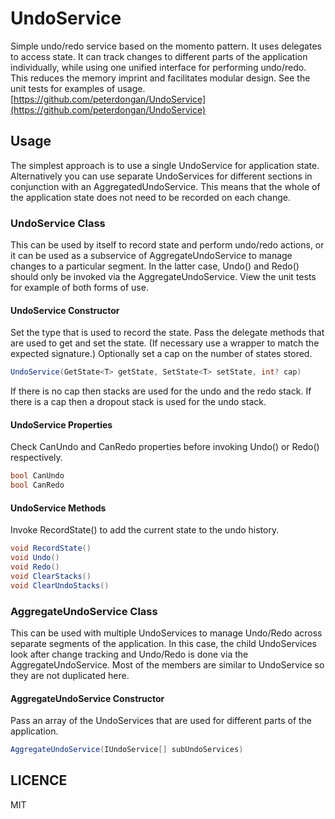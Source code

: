 # UndoService
Simple undo/redo service based on the momento pattern. It uses delegates to access state. It can track changes to different parts of the application individually, while using one unified interface for performing undo/redo. This reduces the memory imprint and facilitates modular design. See the unit tests for examples of usage. [https://github.com/peterdongan/UndoService](https://github.com/peterdongan/UndoService)

## Usage
The simplest approach is to use a single UndoService for application state. Alternatively you can use separate UndoServices for different sections in conjunction with an AggregatedUndoService. This means that the whole of the application state does not need to be recorded on each change.

### UndoService Class
This can be used by itself to record state and perform undo/redo actions, or it can be used as a subservice of AggregateUndoService to manage changes to a particular segment. In the latter case, Undo() and Redo() should only be invoked via the AggregateUndoService. View the unit tests for example of both forms of use.

#### UndoService Constructor
Set the type that is used to record the state. 
Pass the delegate methods that are used to get and set the state. (If necessary use a wrapper to match the expected signature.) 
Optionally set a cap on the number of states stored. 
```csharp
UndoService(GetState<T> getState, SetState<T> setState, int? cap)	
```

If there is no cap then stacks are used for the undo and the redo stack. If there is a cap then a dropout stack is used for the undo stack.

#### UndoService Properties
Check CanUndo and CanRedo properties before invoking Undo() or Redo() respectively.
```csharp
bool CanUndo
bool CanRedo
```

#### UndoService Methods
Invoke RecordState() to add the current state to the undo history. 

```csharp
void RecordState() 
void Undo()
void Redo()
void ClearStacks()
void ClearUndoStacks()
```

### AggregateUndoService Class
This can be used with multiple UndoServices to manage Undo/Redo across separate segments of the application. In this case, the child UndoServices look after change tracking and Undo/Redo is done via the AggregateUndoService. Most of the members are similar to UndoService so they are not duplicated here.

#### AggregateUndoService Constructor
Pass an array of the UndoServices that are used for different parts of the application.

```csharp
AggregateUndoService(IUndoService[] subUndoServices)
```

## LICENCE

MIT
